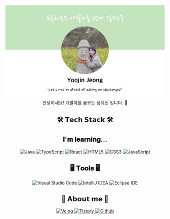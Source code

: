 <div align="center">
  <img src="./images/githubmain.png" alt="깃허브메인이미지">
</div>

<div align="center">안녕하세요! 개발자를 꿈꾸는 정유진 입니다. 🎨</div>

## <div align="center">🛠️ 𝗧𝗲𝗰𝗵 𝗦𝘁𝗮𝗰𝗸 🛠️</div>
## <div align="center">𝐈'𝐦 𝐥𝐞𝐚𝐫𝐧𝐢𝐧𝐠...</div>
<div align="center">
  <img src="https://img.shields.io/badge/Java-007396?style=flat&logo=OpenJDK&logoColor=white" alt="Java">
  <img src="https://img.shields.io/badge/TypeScript-%233178C6?style=flat-square&logo=typescript&logoColor=white" alt="TypeScript">
  <img src="https://img.shields.io/badge/React-%2361DAFB?style=flat-square&logo=react&logoColor=white" alt="React">
  <img src="https://img.shields.io/badge/HTML5-%23E34F26?style=flat-square&logo=html5&logoColor=white" alt="HTML5">
  <img src="https://img.shields.io/badge/CSS3-%231572B6?style=flat-square&logo=css3&logoColor=white" alt="CSS3">
  <img src="https://img.shields.io/badge/JavaScript-%23F7DF1E?style=flat-square&logo=javascript&logoColor=black" alt="JavaScript">
</div>

 ## <div align="center">🖥️ 𝐓𝐨𝐨𝐥𝐬 🖥️</div>
<div align="center">
  <img src="https://img.shields.io/badge/Visual%20Studio%20Code-%23007ACC?style=flat-square&logo=visualstudiocode&logoColor=white" alt="Visual Studio Code">
  <img src="https://img.shields.io/badge/IntelliJ%20IDEA-%23000000?style=flat-square&logo=intellijidea&logoColor=white" alt="IntelliJ IDEA">
  <img src="https://img.shields.io/badge/Eclipse%20IDE-%232C2255?style=flat-square&logo=eclipseide&logoColor=white" alt="Eclipse IDE">
</div>

## <div align="center">🩵 𝗔𝗯𝗼𝘂𝘁 𝗺𝗲 🩵</div>
<div align="center">
  <a href="https://velog.io/@loveylponyo" target="_blank">
    <img src="https://img.shields.io/badge/Velog-20C997?style=flat-square&logo=velog&logoColor=white" alt="Velog">
  </a>
  <a href="https://yj-potato.tistory.com/" target="_blank">
    <img src="https://img.shields.io/badge/Tistory-%23000000?style=flat-square&logo=tistory&logoColor=white" alt="Tistory">
  </a>
  <a href="https://github.com/yjpotato" target="_blank">
    <img src="https://img.shields.io/badge/Github-%23181717?style=flat-square&logo=github&logoColor=white" alt="Github">
  </a>
</div>
